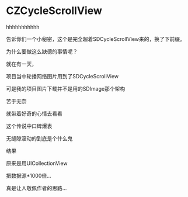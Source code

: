 # CZCycleScrollView

hhhhhhhhhhh

告诉你们一个小秘密，这个是完全超着SDCycleScrollView来的，换了下前缀。

为什么要做这么缺德的事情呢？

就在有一天，

项目当中轮播网络图片用到了SDCycleScrollView

可是我的项目图片下载并不是用的SDImage那个架构

苦于无奈

就带着好奇的心情去看看

这个传说中口碑爆表

无缝隙滚动的到底是个什么鬼

结果

原来是用UICollectionView 

把数据源*1000倍...

真是让人敬佩作者的思路...
